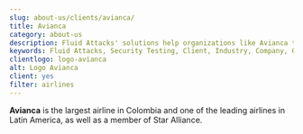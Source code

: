 ```yaml
---
slug: about-us/clients/avianca/
title: Avianca
category: about-us
description: Fluid Attacks' solutions help organizations like Avianca to identify security vulnerabilities in their systems and manage their attack surfaces.
keywords: Fluid Attacks, Security Testing, Client, Industry, Company, Organization, Pentesting, Ethical Hacking, Avianca
clientlogo: logo-avianca
alt: Logo Avianca
client: yes
filter: airlines
---
```


**Avianca** is the largest airline in Colombia
and one of the leading airlines in Latin America,
as well as a member of Star Alliance.
